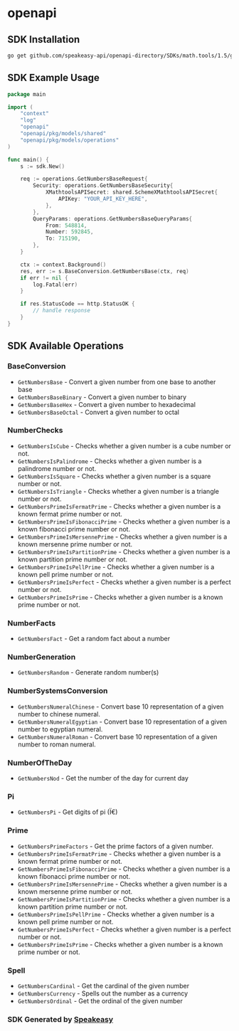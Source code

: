 # openapi

<!-- Start SDK Installation -->
## SDK Installation

```bash
go get github.com/speakeasy-api/openapi-directory/SDKs/math.tools/1.5/go
```
<!-- End SDK Installation -->

## SDK Example Usage
<!-- Start SDK Example Usage -->
```go
package main

import (
    "context"
    "log"
    "openapi"
    "openapi/pkg/models/shared"
    "openapi/pkg/models/operations"
)

func main() {
    s := sdk.New()

    req := operations.GetNumbersBaseRequest{
        Security: operations.GetNumbersBaseSecurity{
            XMathtoolsAPISecret: shared.SchemeXMathtoolsAPISecret{
                APIKey: "YOUR_API_KEY_HERE",
            },
        },
        QueryParams: operations.GetNumbersBaseQueryParams{
            From: 548814,
            Number: 592845,
            To: 715190,
        },
    }

    ctx := context.Background()
    res, err := s.BaseConversion.GetNumbersBase(ctx, req)
    if err != nil {
        log.Fatal(err)
    }

    if res.StatusCode == http.StatusOK {
        // handle response
    }
}
```
<!-- End SDK Example Usage -->

<!-- Start SDK Available Operations -->
## SDK Available Operations


### BaseConversion

* `GetNumbersBase` - Convert a given number from one base to another base
* `GetNumbersBaseBinary` - Convert a given number to binary
* `GetNumbersBaseHex` - Convert a given number to hexadecimal
* `GetNumbersBaseOctal` - Convert a given number to octal

### NumberChecks

* `GetNumbersIsCube` - Checks whether a given number is a cube number or not.
* `GetNumbersIsPalindrome` - Checks whether a given number is a palindrome number or not.
* `GetNumbersIsSquare` - Checks whether a given number is a square number or not.
* `GetNumbersIsTriangle` - Checks whether a given number is a triangle number or not.
* `GetNumbersPrimeIsFermatPrime` - Checks whether a given number is a known fermat prime number or not.
* `GetNumbersPrimeIsFibonacciPrime` - Checks whether a given number is a known fibonacci prime number or not.
* `GetNumbersPrimeIsMersennePrime` - Checks whether a given number is a known mersenne prime number or not.
* `GetNumbersPrimeIsPartitionPrime` - Checks whether a given number is a known partition prime number or not.
* `GetNumbersPrimeIsPellPrime` - Checks whether a given number is a known pell prime number or not.
* `GetNumbersPrimeIsPerfect` - Checks whether a given number is a perfect number or not.
* `GetNumbersPrimeIsPrime` - Checks whether a given number is a known prime number or not.

### NumberFacts

* `GetNumbersFact` - Get a random fact about a number

### NumberGeneration

* `GetNumbersRandom` - Generate random number(s)

### NumberSystemsConversion

* `GetNumbersNumeralChinese` - Convert base 10 representation of a given number to chinese numeral.
* `GetNumbersNumeralEgyptian` - Convert base 10 representation of a given number to egyptian numeral.
* `GetNumbersNumeralRoman` - Convert base 10 representation of a given number to roman numeral.

### NumberOfTheDay

* `GetNumbersNod` - Get the number of the day for current day

### Pi

* `GetNumbersPi` - Get digits of pi (Ï€)

### Prime

* `GetNumbersPrimeFactors` - Get the prime factors of a given number.
* `GetNumbersPrimeIsFermatPrime` - Checks whether a given number is a known fermat prime number or not.
* `GetNumbersPrimeIsFibonacciPrime` - Checks whether a given number is a known fibonacci prime number or not.
* `GetNumbersPrimeIsMersennePrime` - Checks whether a given number is a known mersenne prime number or not.
* `GetNumbersPrimeIsPartitionPrime` - Checks whether a given number is a known partition prime number or not.
* `GetNumbersPrimeIsPellPrime` - Checks whether a given number is a known pell prime number or not.
* `GetNumbersPrimeIsPerfect` - Checks whether a given number is a perfect number or not.
* `GetNumbersPrimeIsPrime` - Checks whether a given number is a known prime number or not.

### Spell

* `GetNumbersCardinal` - Get the cardinal of the given number
* `GetNumbersCurrency` - Spells out the number as a currency
* `GetNumbersOrdinal` - Get the ordinal of the given number
<!-- End SDK Available Operations -->

### SDK Generated by [Speakeasy](https://docs.speakeasyapi.dev/docs/using-speakeasy/client-sdks)

